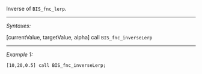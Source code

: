Inverse of `BIS_fnc_lerp`.


---
*Syntaxes:*

[currentValue, targetValue, alpha] call `BIS_fnc_inverseLerp`

---
*Example 1:*

```sqf
[10,20,0.5] call BIS_fnc_inverseLerp;
```